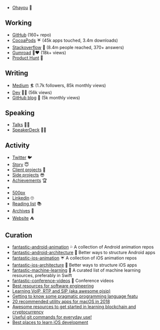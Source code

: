 - [Ohayou](https://github.com/onmyway133/blog/issues/1) 👋

## Working

- [GitHub](https://github.com/onmyway133) (160+ repo)
- [CocoaPods](https://cocoapods.org/owners/3739) ☔️ (45k apps touched, 3.4m downloads)
- [Stackoverflow](https://stackoverflow.com/users/1418457/onmyway133) 🤘 (8.4m people reached, 370+ answers)
- [Gumroad](https://gumroad.com/onmyway133)  🤠❤️ (18k+ views)
- [Product Hunt](https://www.producthunt.com/@onmyway133/made)  🕺

## Writing

- [Medium](https://medium.com/@onmyway133)  🏄 (1.7k followers, 85k monthly views)
- [Dev](ttps://dev.to/onmyway133) 👨‍💻 (56k views)
- [GitHub blog](https://github.com/onmyway133/blog/issues) 🥁 (5k monthly views)

## Speaking

- [Talks](https://github.com/onmyway133/blog/issues/111)  👨‍🎤
- [SpeakerDeck](https://speakerdeck.com/onmyway133) 👨‍🎤

## Activity

- [Twitter](https://twitter.com/onmyway133) 🐦
- [Story](https://stackoverflow.com/users/story/1418457)  😇
- [Client projects](https://docs.google.com/document/d/1SCeyVgxN34tsHgWlktLL3NlwiDG6CvV3Cpqo1x1AUvw) 🍎
- [Side projects](https://github.com/onmyway133/blog/issues/166)  😎
- [Achievements](https://github.com/onmyway133/blog/issues/167) 🏆
-  
- [500px](https://500px.com/onmyway133 )
- [Linkedin](https://www.linkedin.com/in/onmyway133/) 🙄
- [Reading list](https://github.com/onmyway133/blog/issues/78) 📚
- [Archives](https://github.com/onmyway133/archives) 🍵
- [Website](http://www.fantageek.com/) ⛺️

## Curation

- [fantastic-android-animation](https://github.com/onmyway133/fantastic-android-animation) 💦 A collection of Android animation repos
- [fantastic-android-architecture](https://github.com/onmyway133/fantastic-android-architecture) 🏰 Better ways to structure Android apps
- [fantastic-ios-animation](https://github.com/onmyway133/fantastic-ios-animation) ☔️ A collection of iOS animation repos
- [fantastic-ios-architecture](https://github.com/onmyway133/fantastic-ios-architecture) 🏯 Better ways to structure iOS apps
- [fantastic-machine-learning](https://github.com/onmyway133/fantastic-machine-learning) 🎰 A curated list of machine learning resources, preferably in Swift
- [fantastic-conference-videos](https://github.com/onmyway133/fantastic-conference-videos) 🎸 Conference videos
- [Best resources for software engineering](https://medium.com/fantageek/best-resources-for-software-engineering-77a5b8f7280c)
- [Learning VoIP, RTP and SIP (aka awesome pjsip)](https://codeburst.io/learning-voip-rtp-and-sip-aka-awesome-pjsip-2035fa02cf88)
- [Getting to know some pragmatic programming language featu](https://hackernoon.com/do-you-know-these-interesting-programming-languages-features-1fab3fcb2118)
- [20 recommended utility apps for macOS in 2018](https://hackernoon.com/20-recommended-utility-apps-for-macos-in-2018-ea494b4db72b)
- [Awesome resources to get started in learning blockchain and cryptocurrency](https://medium.com/fantageek/awesome-resources-to-get-started-in-learning-blockchain-and-cryptocurrency-1f341402c222)
- [Useful git commands for everyday use!](https://medium.com/flawless-app-stories/useful-git-commands-for-everyday-use-e1a4de64037d)
- [Best places to learn iOS development](https://medium.com/fantageek/best-places-to-learn-ios-development-85ebebe890cf)
